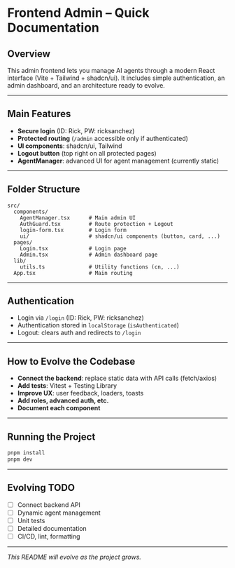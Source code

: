 # Frontend Admin – Quick Documentation

## Overview

This admin frontend lets you manage AI agents through a modern React interface (Vite + Tailwind + shadcn/ui). It includes simple authentication, an admin dashboard, and an architecture ready to evolve.

---

## Main Features

- **Secure login** (ID: Rick, PW: ricksanchez)
- **Protected routing** (`/admin` accessible only if authenticated)
- **UI components**: shadcn/ui, Tailwind
- **Logout button** (top right on all protected pages)
- **AgentManager**: advanced UI for agent management (currently static)

---

## Folder Structure

```
src/
  components/
    AgentManager.tsx      # Main admin UI
    AuthGuard.tsx         # Route protection + Logout
    login-form.tsx        # Login form
    ui/                   # shadcn/ui components (button, card, ...)
  pages/
    Login.tsx             # Login page
    Admin.tsx             # Admin dashboard page
  lib/
    utils.ts              # Utility functions (cn, ...)
  App.tsx                 # Main routing
```

---

## Authentication

- Login via `/login` (ID: Rick, PW: ricksanchez)
- Authentication stored in `localStorage` (`isAuthenticated`)
- Logout: clears auth and redirects to `/login`

---

## How to Evolve the Codebase

- **Connect the backend**: replace static data with API calls (fetch/axios)
- **Add tests**: Vitest + Testing Library
- **Improve UX**: user feedback, loaders, toasts
- **Add roles, advanced auth, etc.**
- **Document each component**

---

## Running the Project

```bash
pnpm install
pnpm dev
```

---

## Evolving TODO

- [ ] Connect backend API
- [ ] Dynamic agent management
- [ ] Unit tests
- [ ] Detailed documentation
- [ ] CI/CD, lint, formatting

---

_This README will evolve as the project grows._
